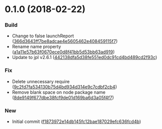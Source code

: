 <a name="0.1.0"></a>
# 0.1.0 (2018-02-22)


### Build

* Change to false launchReport ([366d3643ff7be8adcae4e5605462e408459115f7](https://github.com/red-panda-ci/node-cucumber-report-generator/commit/366d3643ff7be8adcae4e5605462e408459115f7))
* Rename name property ([a1a11e57b63f0670ece0d8f41bb5d53bb63ad919](https://github.com/red-panda-ci/node-cucumber-report-generator/commit/a1a11e57b63f0670ece0d8f41bb5d53bb63ad919))
* Update to jpl v2.6.1 ([442138dfa5d38fe551ed0dc91cd4bd489cd2f93c](https://github.com/red-panda-ci/node-cucumber-report-generator/commit/442138dfa5d38fe551ed0dc91cd4bd489cd2f93c))

### Fix

* Delete unnecessary require ([9c2fd7fa534130b75d4bd934d314e9c7cdbf2cb4](https://github.com/red-panda-ci/node-cucumber-report-generator/commit/9c2fd7fa534130b75d4bd934d314e9c7cdbf2cb4))
* Remove blank space on node package name ([8de9149f677dbe38fcf9de01d169ba6d3a05f4f7](https://github.com/red-panda-ci/node-cucumber-report-generator/commit/8de9149f677dbe38fcf9de01d169ba6d3a05f4f7))

### New

* Initial commit ([f1873972e14db145fc12bae187029efc636fcd4b](https://github.com/red-panda-ci/node-cucumber-report-generator/commit/f1873972e14db145fc12bae187029efc636fcd4b))




